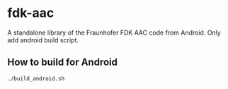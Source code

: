 fdk-aac
=======

A standalone library of the Fraunhofer FDK AAC code from Android. Only add android build script.


How to build for Android
------------------------

`./build_android.sh`
